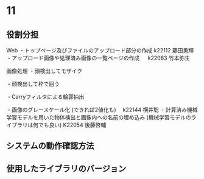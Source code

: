 # 11

## 役割分担
Web
・トップページ及びファイルのアップロード部分の作成
    k22112 藤田勇輝
・アップロード画像や処理済み画像の一覧ページの作成
　 k22083 竹本弥生

画像処理
・顔検出してモザイク

・顔検出して枠で囲う

・Carryフィルタによる輪郭抽出

・画像のグレースケール化 (できれば2値化も)
　k22144 横井聡
・計算済み機械学習モデルを用いた物体検出と画像内への名前の埋め込み (機械学習モデルのライブラリは何でも良い) 
K22054 後藤啓輔
## システムの動作確認方法

## 使用したライブラリのバージョン